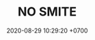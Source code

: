 ---
layout: teamCard
permalink: /team/:title.html
categories: surjohto042024 norteMayo partido1 partido4 partido5 partido6 partido7 partido9 partido10 partido11
maincover: /assets/logos/BDLF.png
puntosLJMAYO24: 0
date: 2020-08-29 10:29:20 +0700
title: NO SMITE
tag: johto042024
color: black
puntosLJ202404: 12
grupo: sur
background: '#F16C38'
cover: /assets/backCard.png
team: TEAM SATISFACTION
abr: HG
p1: NO SMITE
pp1: LAST BREATH
p4:  no smite
pp4: jas
p5:  no smite
pp5: dfs dmd
p6:  no smite
pp6: t. satisfaction
p7:  no smite
pp7: s. vanguard
p9:  no smite
pp9: hg regios
p10:  no smite
pp10: zodiac
p11: no smite
pp11: mbo

---